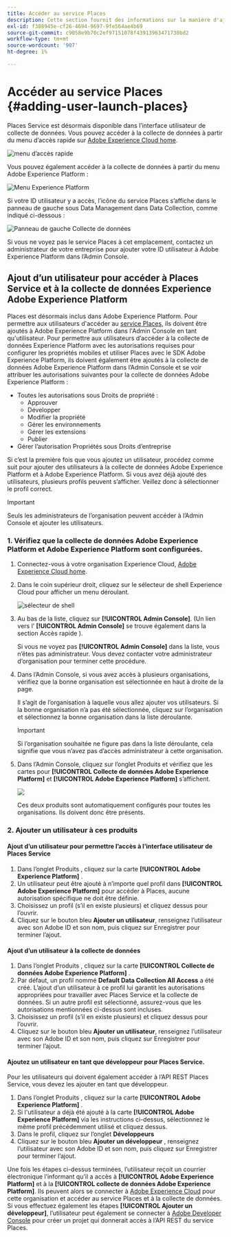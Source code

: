 ```yaml
---
title: Accéder au service Places
description: Cette section fournit des informations sur la manière d'ajouter un utilisateur à Places Service et un Experience Platform Launch, de sorte que l'utilisateur puisse accéder au service Places.
exl-id: f388945e-cf26-4694-9697-9fe564ae4b69
source-git-commit: c9058e9b70c2ef97151078f43913963471730bd2
workflow-type: tm+mt
source-wordcount: '907'
ht-degree: 1%

---
```


# Accéder au service Places {#adding-user-launch-places}

Places Service est désormais disponible dans l’interface utilisateur de collecte de données. Vous pouvez accéder à la collecte de données à partir du menu d’accès rapide sur [Adobe Experience Cloud home](https://experience.adobe.com?lang=fr).

![menu d’accès rapide](/help/assets/quickaccess.png)

Vous pouvez également accéder à la collecte de données à partir du menu Adobe Experience Platform :

![Menu Experience Platform](/help/assets/solutionaccessmenu.png)

Si votre ID utilisateur y a accès, l’icône du service Places s’affiche dans le panneau de gauche sous Data Management dans Data Collection, comme indiqué ci-dessous :

![Panneau de gauche Collecte de données](/help/assets/places_in_data_collection.png)

Si vous ne voyez pas le service Places à cet emplacement, contactez un administrateur de votre entreprise pour ajouter votre ID utilisateur à Adobe Experience Platform dans l’Admin Console.

## Ajout d’un utilisateur pour accéder à Places Service et à la collecte de données Experience Adobe Experience Platform

Places est désormais inclus dans Adobe Experience Platform. Pour permettre aux utilisateurs d&#39;accéder au [service Places](https://experience.adobe.com/#/data-collection/places), ils doivent être ajoutés à Adobe Experience Platform dans l&#39;Admin Console en tant qu&#39;utilisateur. Pour permettre aux utilisateurs d’accéder à la collecte de données Experience Platform avec les autorisations requises pour configurer les propriétés mobiles et utiliser Places avec le SDK Adobe Experience Platform, ils doivent également être ajoutés à la collecte de données Adobe Experience Platform dans l’Admin Console et se voir attribuer les autorisations suivantes pour la collecte de données Adobe Experience Platform :

* Toutes les autorisations sous Droits de propriété :
   * Approuver
   * Développer
   * Modifier la propriété
   * Gérer les environnements
   * Gérer les extensions
   * Publier
* Gérer l’autorisation Propriétés sous Droits d’entreprise

Si c’est la première fois que vous ajoutez un utilisateur, procédez comme suit pour ajouter des utilisateurs à la collecte de données Adobe Experience Platform et à Adobe Experience Platform. Si vous avez déjà ajouté des utilisateurs, plusieurs profils peuvent s’afficher. Veillez donc à sélectionner le profil correct.

>[!IMPORTANT]
>
>Seuls les administrateurs de l’organisation peuvent accéder à l’Admin Console et ajouter les utilisateurs.

### 1. Vérifiez que la collecte de données Adobe Experience Platform et Adobe Experience Platform sont configurées.

1. Connectez-vous à votre organisation Experience Cloud, [Adobe Experience Cloud home](https://experience.adobe.com).
1. Dans le coin supérieur droit, cliquez sur le sélecteur de shell Experience Cloud pour afficher un menu déroulant.

   ![sélecteur de shell](/help/assets/places_shell_switcher1.png)

1. Au bas de la liste, cliquez sur **[!UICONTROL Admin Console]**. (Un lien vers l’ **[!UICONTROL Admin Console]** se trouve également dans la section Accès rapide ).

   Si vous ne voyez pas **[!UICONTROL Admin Console]** dans la liste, vous n’êtes pas administrateur. Vous devez contacter votre administrateur d’organisation pour terminer cette procédure.

1. Dans l’Admin Console, si vous avez accès à plusieurs organisations, vérifiez que la bonne organisation est sélectionnée en haut à droite de la page.

   Il s’agit de l’organisation à laquelle vous allez ajouter vos utilisateurs. Si la bonne organisation n’a pas été sélectionnée, cliquez sur l’organisation et sélectionnez la bonne organisation dans la liste déroulante.

   >[!IMPORTANT]
   >
   >Si l’organisation souhaitée ne figure pas dans la liste déroulante, cela signifie que vous n’avez pas d’accès administrateur à cette organisation.

1. Dans l’Admin Console, cliquez sur l’onglet Produits et vérifiez que les cartes pour **[!UICONTROL Collecte de données Adobe Experience Platform]** et **[!UICONTROL Adobe Experience Platform]** s’affichent.

   ![](/help/assets/places_provisioned1.png)

   Ces deux produits sont automatiquement configurés pour toutes les organisations. Ils doivent donc être présents.


### 2. Ajouter un utilisateur à ces produits

#### Ajout d’un utilisateur pour permettre l’accès à l’interface utilisateur de Places Service

1. Dans l’onglet Produits , cliquez sur la carte **[!UICONTROL Adobe Experience Platform]** .
2. Un utilisateur peut être ajouté à n’importe quel profil dans **[!UICONTROL Adobe Experience Platform]** pour accéder à Places, aucune autorisation spécifique ne doit être définie.
3. Choisissez un profil (s’il en existe plusieurs) et cliquez dessus pour l’ouvrir.
4. Cliquez sur le bouton bleu **Ajouter un utilisateur**, renseignez l’utilisateur avec son Adobe ID et son nom, puis cliquez sur Enregistrer pour terminer l’ajout.

#### Ajout d’un utilisateur à la collecte de données

1. Dans l’onglet Produits , cliquez sur la carte **[!UICONTROL Collecte de données Adobe Experience Platform]** .
2. Par défaut, un profil nommé **Default Data Collection All Access** a été créé. L’ajout d’un utilisateur à ce profil lui garantit les autorisations appropriées pour travailler avec Places Service et la collecte de données. Si un autre profil est sélectionné, assurez-vous que les autorisations mentionnées ci-dessus sont incluses.
3. Choisissez un profil (s’il en existe plusieurs) et cliquez dessus pour l’ouvrir.
4. Cliquez sur le bouton bleu **Ajouter un utilisateur**, renseignez l’utilisateur avec son Adobe ID et son nom, puis cliquez sur Enregistrer pour terminer l’ajout.

#### Ajoutez un utilisateur en tant que développeur pour Places Service.

Pour les utilisateurs qui doivent également accéder à l’API REST Places Service, vous devez les ajouter en tant que développeur.
1. Dans l’onglet Produits , cliquez sur la carte **[!UICONTROL Adobe Experience Platform]** .
2. Si l&#39;utilisateur a déjà été ajouté à la carte **[!UICONTROL Adobe Experience Platform]** via les instructions ci-dessus, sélectionnez le même profil précédemment utilisé et cliquez dessus.
3. Dans le profil, cliquez sur l’onglet **Développeurs**
4. Cliquez sur le bouton bleu **Ajouter un développeur** , renseignez l’utilisateur avec son Adobe ID et son nom, puis cliquez sur Enregistrer pour terminer l’ajout.

Une fois les étapes ci-dessus terminées, l’utilisateur reçoit un courrier électronique l’informant qu’il a accès à **[!UICONTROL Adobe Experience Platform]** et à la **[!UICONTROL collecte de données Adobe Experience Platform]**. Ils peuvent alors se connecter à [Adobe Experience Cloud](https://experience.adobe.com) pour cette organisation et accéder au service Places et à la collecte de données. Si vous effectuez également les étapes **[!UICONTROL Ajouter un développeur]**, l’utilisateur peut également se connecter à [Adobe Developer Console](https://developer.adobe.com/console/home) pour créer un projet qui donnerait accès à l’API REST du service Places.
